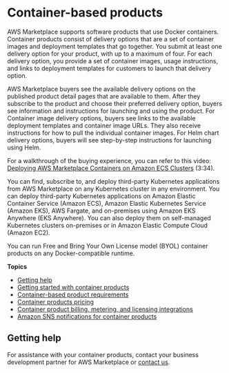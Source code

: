 # Container\-based products<a name="container-based-products"></a>

AWS Marketplace supports software products that use Docker containers\. Container products consist of delivery options that are a set of container images and deployment templates that go together\. You submit at least one delivery option for your product, with up to a maximum of four\. For each delivery option, you provide a set of container images, usage instructions, and links to deployment templates for customers to launch that delivery option\.

AWS Marketplace buyers see the available delivery options on the published product detail pages that are available to them\. After they subscribe to the product and choose their preferred delivery option, buyers see information and instructions for launching and using the product\. For Container image delivery options, buyers see links to the available deployment templates and container image URLs\. They also receive instructions for how to pull the individual container images\. For Helm chart delivery options, buyers will see step\-by\-step instructions for launching using Helm\.

For a walkthrough of the buying experience, you can refer to this video: [ Deploying AWS Marketplace Containers on Amazon ECS Clusters](https://www.youtube.com/watch?v=XaiUAiQQJtk) \(3:34\)\.

You can find, subscribe to, and deploy third\-party Kubernetes applications from AWS Marketplace on any Kubernetes cluster in any environment\. You can deploy third\-party Kubernetes applications on Amazon Elastic Container Service \(Amazon ECS\), Amazon Elastic Kubernetes Service \(Amazon EKS\), AWS Fargate, and on\-premises using Amazon EKS Anywhere \(EKS Anywhere\)\. You can also deploy them on self\-managed Kubernetes clusters on\-premises or in Amazon Elastic Compute Cloud \(Amazon EC2\)\.

You can run Free and Bring Your Own License model \(BYOL\) container products on any Docker\-compatible runtime\.

**Topics**
+ [Getting help](#container-help)
+ [Getting started with container products](container-product-getting-started.md)
+ [Container\-based product requirements](container-product-policies.md)
+ [Container products pricing](pricing-container-products.md)
+ [Container product billing, metering, and licensing integrations](container-products-billing-integration.md)
+ [Amazon SNS notifications for container products](container-notification.md)

## Getting help<a name="container-help"></a>

For assistance with your container products, contact your business development partner for AWS Marketplace or [contact us](https://aws.amazon.com/marketplace/management/contact-us/)\.